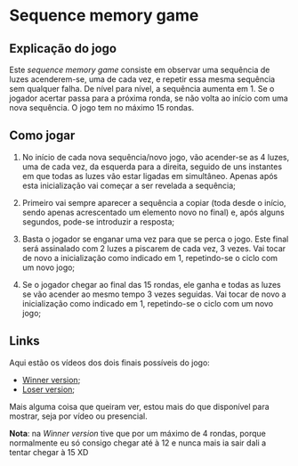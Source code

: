 # Sequence memory game

## Explicação do jogo
Este _sequence memory game_ consiste em observar uma sequência de luzes acenderem-se, uma de cada vez, e repetir essa mesma sequência sem qualquer falha. De nível para nível, a sequência aumenta em 1. Se o jogador acertar passa para a próxima ronda, se não volta ao início com uma nova sequência. O jogo tem no máximo 15 rondas.

## Como jogar

1. No início de cada nova sequência/novo jogo, vão acender-se as 4 luzes, uma de cada vez, da esquerda para a direita, seguido de uns instantes em que todas as luzes vão estar ligadas em simultâneo. Apenas após esta inicialização vai começar a ser revelada a sequência;

2. Primeiro vai sempre aparecer a sequência a copiar (toda desde o início, sendo apenas acrescentado um elemento novo no final) e, após alguns segundos, pode-se introduzir a resposta;

3. Basta o jogador se enganar uma vez para que se perca o jogo. Este final será assinalado com 2 luzes a piscarem de cada vez, 3 vezes. Vai tocar de novo a inicialização como indicado em 1, repetindo-se o ciclo com um novo jogo;

4. Se o jogador chegar ao final das 15 rondas, ele ganha e todas as luzes se vão acender ao mesmo tempo 3 vezes seguidas. Vai tocar de novo a inicialização como indicado em 1, repetindo-se o ciclo com um novo jogo;

## Links
Aqui estão os vídeos dos dois finais possíveis do jogo:

- [Winner version](https://www.youtube.com/watch?v=2Jnh189GMS8&ab_channel=cat);
- [Loser version](https://www.youtube.com/watch?v=JV3GhsokvGE&ab_channel=cat);

Mais alguma coisa que queiram ver, estou mais do que disponível para mostrar, seja por vídeo ou presencial.

**Nota**: na _Winner version_ tive que por um máximo de 4 rondas, porque normalmente eu só consigo chegar até à 12 e nunca mais ia sair dali a tentar chegar à 15 XD